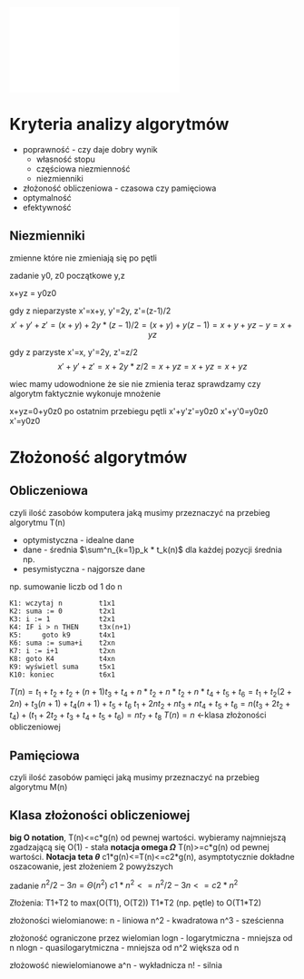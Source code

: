  ![](Notatki/Semestr%204/Algorytmy%20i%20złożoność%20obliczeniowa/Ćwiczenia/Ćwiczenie%201/cwmat_01_zlozonosc_listy.pdf)
 
# Kryteria analizy algorytmów

- poprawność - czy daje dobry wynik
	- własność stopu
	- częściowa niezmienność
	- niezmienniki
- złożoność obliczeniowa - czasowa czy pamięciowa
- optymalność
- efektywność



## Niezmienniki
zmienne które nie zmieniają się po pętli

zadanie
y0, z0 początkowe y,z

x+yz = y0z0

gdy z nieparzyste x'=x+y, y'=2y, z'=(z-1)/2
$$x'+y'+z' = (x+y)+2y*(z-1)/2=(x+y)+y(z-1)=x+y+yz-y= x+yz$$

gdy z parzyste x'=x, y'=2y, z'=z/2
$$x'+y'+z' = x+2y*z/2=x+yz=x+yz= x+yz$$

wiec mamy udowodnione że sie nie zmienia
teraz sprawdzamy czy algorytm faktycznie wykonuje mnożenie

x+yz=0+y0z0
po ostatnim przebiegu pętli
x'+y'z'=y0z0
x'+y'0=y0z0
x'=y0z0


# Złożoność algorytmów
## Obliczeniowa
czyli ilość zasobów komputera jaką musimy przeznaczyć na przebieg algorytmu T(n)

- optymistyczna - idealne dane
- dane - średnia $\sum^n_{k=1}p_k * t_k(n)$ dla każdej pozycji średnia np.
- pesymistyczna - najgorsze dane


np. sumowanie liczb od 1 do n

```
K1: wczytaj n         t1x1
K2: suma := 0         t2x1
K3: i := 1            t2x1
K4: IF i > n THEN     t3x(n+1)
K5:     goto k9       t4x1
K6: suma := suma+i    t2xn
K7: i := i+1          t2xn
K8: goto K4           t4xn
K9: wyświetl suma     t5x1
K10: koniec           t6x1
```

$T(n)=t_1+t_2+t_2+(n+1)t_3+t_4+n*t_2+n*t_2+n*t_4+t_5+t_6=t_1+t_2(2+2n)+t_3(n+1)+t_4(n+1)+t_5+t_6$
$t_1+2nt_2+nt_3+nt_4+t_5+t_6=n(t_3+2t_2+t_4)+(t_1+2t_2+t_3+t_4+t_5+t_6) = nt_7+t_8$
$T(n)=n$ <-klasa złożoności obliczeniowej

## Pamięciowa
czyli ilość zasobów pamięci jaką musimy przeznaczyć na przebieg algorytmu M(n)




## Klasa złożoności obliczeniowej
**big O notation**, T(n)<=c\*g(n) od pewnej wartości. wybieramy najmniejszą zgadzającą się
O(1) - stała
**notacja omega $\Omega$** T(n)>=c\*g(n) od pewnej wartości.
**Notacja teta $\theta$** c1\*g(n)<=T(n)<=c2\*g(n), asymptotycznie dokładne oszacowanie, jest złożeniem 2 powyższych

zadanie
$n^2/2-3n=\Theta(n^2)$
$c1*n^2 <= n^2/2-3n <= c2*n^2$


Złożenia:
T1+T2 to max(O(T1), O(T2))
T1\*T2 (np. pętle) to O(T1\*T2)

złożoności wielomianowe:
n - liniowa
n^2 - kwadratowa
n^3 - sześcienna

złożoność ograniczone przez wielomian
logn - logarytmiczna - mniejsza od n
nlogn - quasilogarytmiczna - mniejsza od n^2 większa od n

złożowość niewielomianowe
a^n - wykładnicza
n! - silnia


